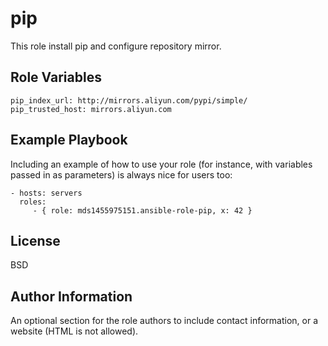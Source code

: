 pip
=========

This role install pip and configure repository mirror.

Role Variables
--------------

    pip_index_url: http://mirrors.aliyun.com/pypi/simple/
    pip_trusted_host: mirrors.aliyun.com

Example Playbook
----------------

Including an example of how to use your role (for instance, with variables passed in as parameters) is always nice for users too:

    - hosts: servers
      roles:
         - { role: mds1455975151.ansible-role-pip, x: 42 }

License
-------

BSD

Author Information
------------------

An optional section for the role authors to include contact information, or a website (HTML is not allowed).
